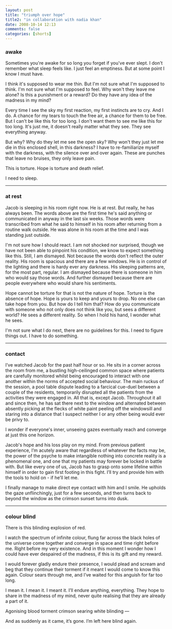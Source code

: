 ```yaml
---
layout: post
title: "triumph over hope"
title2: "in collaboration with nadia khan"
date: 2008-10-14 12:13
comments: false
categories: [shorts]
---
```


### awake

Sometimes you're awake for so long you forget if you've ever slept. I don't remember what sleep feels like. I just feel an emptiness. But at some point I know I must have.

I think it's supposed to wear me thin. But I'm not sure what I'm supposed to think. I'm not sure what I'm supposed to feel. Why won't they leave me alone? Is this a punishment or a reward? Do they have any idea of the madness in my mind?

Every time I see the sky my first reaction, my first instincts are to cry. And I do. A chance for my tears to touch the free air, a chance for them to be free. But I can't be like this for too long. I don't want them to see me like this for too long. It's just me, it doesn't really matter what they see. They see everything anyway.

But why? Why do they let me see the open sky? Why won't they just let me die in this enclosed shell, in this darkness? I have to re-familiarize myself with the darkness, with the silence over and over again. These are punches that leave no bruises, they only leave pain.

This is torture. Hope is torture and death relief.

I need to sleep.

---

### at rest

Jacob is sleeping in his room right now. He is at rest. But really, he has always been. The words above are the first time he's said anything or communicated in anyway in the last six weeks. Those words were transcribed from what he said to himself in his room after returning from a routine walk outside. He was alone in his room at the time and I was standing just outside.

I'm not sure how I should react. I am not shocked nor surprised, though we have not been able to pinpoint his condition, we know to expect something like this. Still, I am dismayed. Not because the words don't reflect the outer reality. His room is spacious and there are a few windows. He is in control of the lighting and there is hardy ever any darkness. His sleeping patterns are, for the most part, regular. I am dismayed because there is someone in him who would say those words. And further dismayed because there are people everywhere who would share his sentiments.

Hope cannot be torture for that is not the nature of hope. Torture is the absence of hope. Hope is yours to keep and yours to drop. No one else can take hope from you. But how do I tell him that? How do you communicate with someone who not only does not think like you, but sees a different world? He sees a different reality. So when I hold his hand, I wonder what he sees.

I'm not sure what I do next, there are no guidelines for this. I need to figure things out. I have to do something.

---

### contact

I’ve watched Jacob for the past half hour or so. He sits in a corner across the room from me, a bustling high-ceilinged common space where patients are carefully monitored whilst being encouraged to interact with one another within the norms of accepted social behaviour. The main ruckus of the session, a pool table dispute leading to a farcical cue-duel between a couple of the residents, temporarily disrupted all the patients from the activities they were engaged in. All that is, except Jacob. Throughout it all and since then, he has sat there next to the window and alternated between absently picking at the flecks of white paint peeling off the windowsill and staring into a distance that I suspect neither I or any other being would ever be privy to.

I wonder if everyone's inner, unseeing gazes eventually reach and converge at just this one horizon.

Jacob's hope and his loss play on my mind. From previous patient experience, I’m acutely aware that regardless of whatever the facts may be, the power of the psyche to make intangible nothing into concrete reality is a phenomenal one, and one that my patients may forever be locked in battle with. But like every one of us, Jacob has to grasp onto some lifeline within himself in order to gain first footing in this fight. I’ll try and provide him with the tools to hold on - if he’ll let me.

I finally manage to make direct eye contact with him and I smile. He upholds the gaze unflinchingly, just for a few seconds, and then turns back to beyond the window as the crimson sunset turns into dusk.

---

### colour blind

There is this blinding explosion of red.

I watch the spectrum of infinite colour, flung far across the black holes of the universe come together and converge in space and time right before me. Right before my very existence. And in this moment I wonder how I could have ever despaired of the madness, if this is its gift and my reward.

I would forever gladly endure their presence, I would plead and scream and beg that they continue their torment if it meant I would come to know this again. Colour sears through me, and I’ve waited for this anguish for far too long.

I mean it. I mean it. I meant it. I’ll endure anything, everything. They hope to share in the madness of my mind, never quite realising that they are already a part of it.

Agonising blood torment crimson searing white blinding —

And as suddenly as it came, it’s gone. I’m left here blind again.

